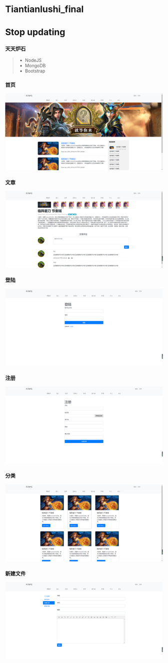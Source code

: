 # Tiantianlushi_final
# **Stop updating**
### 天天炉石
> * NodeJS
> * MongoDB
> * Bootstrap


### 首页
![img](https://github.com/Teoluo/Tiantianlushi/blob/master/screenshots/1.PNG)

### 文章
![img](https://github.com/Teoluo/Tiantianlushi/blob/master/screenshots/2.png)

### 登陆
![img](https://github.com/Teoluo/Tiantianlushi/blob/master/screenshots/3.png)

### 注册
![img](https://github.com/Teoluo/Tiantianlushi/blob/master/screenshots/4.png)

### 分类
![img](https://github.com/Teoluo/Tiantianlushi/blob/master/screenshots/5.png)

### 新建文件
![img](https://github.com/Teoluo/Tiantianlushi/blob/master/screenshots/6.png)
